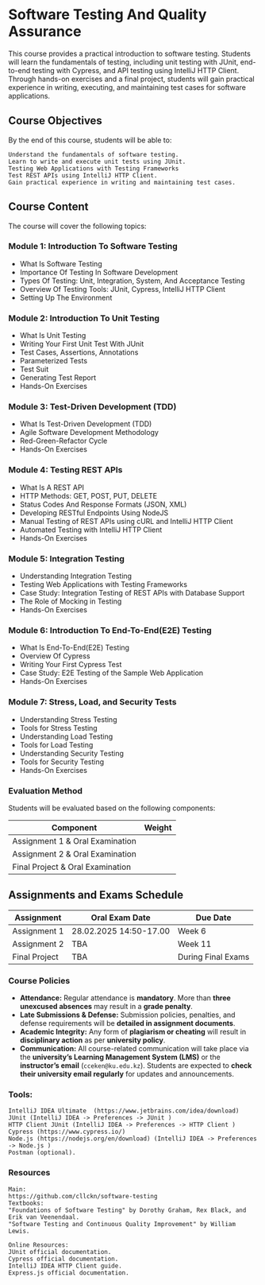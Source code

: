 # Software Testing And Quality Assurance

This course provides a practical introduction to software testing. Students will learn the fundamentals of testing, including unit testing with JUnit, end-to-end testing with Cypress, and API testing using IntelliJ HTTP Client. Through hands-on exercises and a final project, students will gain practical experience in writing, executing, and maintaining test cases for software applications.

## Course Objectives

By the end of this course, students will be able to:

    Understand the fundamentals of software testing.
    Learn to write and execute unit tests using JUnit.
    Testing Web Applications with Testing Frameworks
    Test REST APIs using IntelliJ HTTP Client.
    Gain practical experience in writing and maintaining test cases.


## Course Content
The course will cover the following topics:

### Module 1: Introduction To Software Testing
- What Is Software Testing
- Importance Of Testing In Software Development
- Types Of Testing: Unit, Integration, System, And Acceptance Testing
- Overview Of Testing Tools: JUnit, Cypress, IntelliJ HTTP Client
- Setting Up The Environment

### Module 2: Introduction To Unit Testing
- What Is Unit Testing
- Writing Your First Unit Test With JUnit
- Test Cases, Assertions, Annotations
- Parameterized Tests
- Test Suit
- Generating Test Report
- Hands-On Exercises

### Module 3: Test-Driven Development (TDD)
- What Is Test-Driven Development (TDD)
- Agile Software Development Methodology
- Red-Green-Refactor Cycle
- Hands-On Exercises

### Module 4: Testing REST APIs
- What Is A REST API
- HTTP Methods: GET, POST, PUT, DELETE
- Status Codes And Response Formats (JSON, XML)
- Developing RESTful Endpoints Using NodeJS
- Manual Testing of REST APIs using cURL and IntelliJ HTTP Client
- Automated Testing with IntelliJ HTTP Client
- Hands-On Exercises

### Module 5: Integration Testing
- Understanding Integration Testing
- Testing Web Applications with Testing Frameworks
- Case Study: Integration Testing of REST APIs with Database Support
- The Role of Mocking in Testing
- Hands-On Exercises

### Module 6: Introduction To End-To-End(E2E) Testing
- What Is End-To-End(E2E) Testing
- Overview Of Cypress
- Writing Your First Cypress Test
- Case Study: E2E Testing of the Sample Web Application
- Hands-On Exercises

### Module 7: Stress, Load, and Security Tests
- Understanding Stress Testing
- Tools for Stress Testing
- Understanding Load Testing
- Tools for Load Testing
- Understanding Security Testing
- Tools for Security Testing
- Hands-On Exercises
  
### Evaluation Method

Students will be evaluated based on the following components:

| **Component**                  | **Weight** |
|--------------------------------|-----------|
| Assignment 1 & Oral Examination |        |
| Assignment 2 & Oral Examination |        |
| Final Project & Oral Examination |        |

## Assignments and Exams Schedule

| **Assignment**   | **Oral Exam Date**     | **Due Date**       |
|-----------------|------------------------|--------------------|
| Assignment 1   | 28.02.2025 14:50-17.00 | Week 6             |
| Assignment 2   | TBA                    | Week 11            |
| Final Project  | TBA                    | During Final Exams |


### Course Policies

- **Attendance:** Regular attendance is **mandatory**. More than **three unexcused absences** may result in a **grade penalty**.
- **Late Submissions & Defense:** Submission policies, penalties, and defense requirements will be **detailed in assignment documents**.
- **Academic Integrity:** Any form of **plagiarism or cheating** will result in **disciplinary action** as per **university policy**.
- **Communication:** All course-related communication will take place via the **university’s Learning Management System (LMS)** or the **instructor’s email** (`cceken@ku.edu.kz`). Students are expected to **check their university email regularly** for updates and announcements.


### Tools:
    IntelliJ IDEA Ultimate  (https://www.jetbrains.com/idea/download)
    JUnit (IntelliJ IDEA -> Preferences -> JUnit )
    HTTP Client JUnit (IntelliJ IDEA -> Preferences -> HTTP Client )
    Cypress (https://www.cypress.io/)
    Node.js (https://nodejs.org/en/download) (IntelliJ IDEA -> Preferences -> Node.js )
    Postman (optional).

### Resources
    Main:
    https://github.com/cllckn/software-testing
    Textbooks:
    "Foundations of Software Testing" by Dorothy Graham, Rex Black, and Erik van Veenendaal.
    "Software Testing and Continuous Quality Improvement" by William Lewis.
    
    Online Resources:
    JUnit official documentation.
    Cypress official documentation.
    IntelliJ IDEA HTTP Client guide.
    Express.js official documentation.


